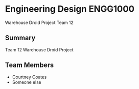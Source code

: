 # Engineering Design ENGG1000
Warehouse Droid Project Team 12

## Summary
Team 12 Warehouse Droid Project

## Team Members
- Courtney Coates
- Someone else
